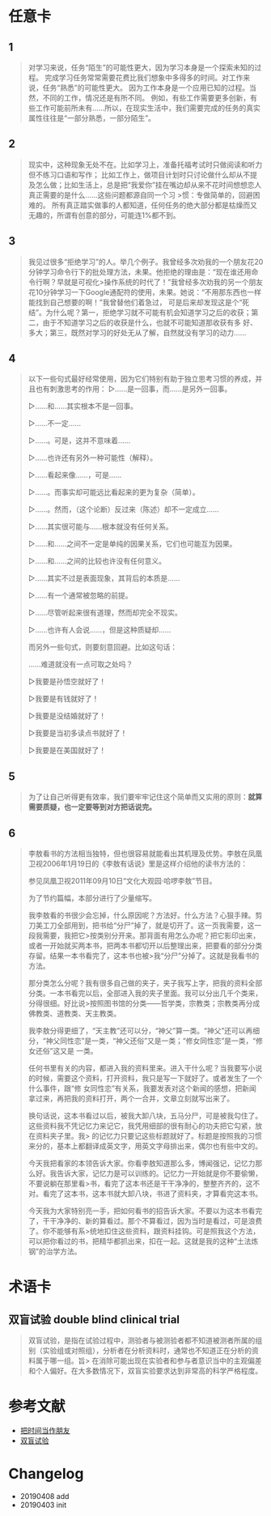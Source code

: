 


# 任意卡


## 1
> 对学习来说，任务“陌生”的可能性更大，因为学习本身是一个探索未知的过程。
> 完成学习任务常常需要花费比我们想象中多得多的时间。对工作来说，任务“熟悉”的可能性更大。
> 因为工作本身是一个应用已知的过程。当然，不同的工作，情况还是有所不同。
> 例如，有些工作需要更多创新，有些工作可能前所未有……所以，在现实生活中，我们需要完成的任务的真实属性往往是“一部分熟悉，一部分陌生”。


## 2
>现实中，这种现象无处不在。比如学习上，准备托福考试时只做阅读和听力但不练习口语和写作；
>比如工作上，做项目计划时只讨论做什么却从不提及怎么做；比如生活上，总是把“我爱你”挂在嘴边却从来不花时间想想恋人真正需要的是什么……这些问题都源自同一个习 >惯：专做简单的，回避困难的。
>所有真正踏实做事的人都知道，任何任务的绝大部分都是枯燥而又无趣的，所谓有创意的部分，可能连1%都不到。


## 3
>我见过很多“拒绝学习”的人。举几个例子。我曾经多次劝我的一个朋友花20分钟学习命令行下的批处理方法，未果。他拒绝的理由是：“现在谁还用命令行啊？早就是可视化>操作系统的时代了！”我曾经多次劝我的另一个朋友花10分钟学习一下Google通配符的使用，未果。她说：“不用那东西也一样能找到自己想要的啊！”我曾替他们着急过，
>可是后来却发现这是个“死结”。为什么呢？第一，拒绝学习就不可能有机会知道学习之后的收获；第二，由于不知道学习之后的收获是什么，也就不可能知道那收获有多
>好、多大；第三，既然对学习的好处无从了解，自然就没有学习的动力……

## 4
> 以下一些句式最好经常使用，因为它们特别有助于独立思考习惯的养成，并且也有刺激思考的作用：
> ▷……是一回事，而……是另外一回事。
>
> ▷……和……其实根本不是一回事。
>
> ▷……不一定……
>
> ▷……。可是，这并不意味着……
>
> ▷……也许还有另外一种可能性（解释）。
>
> ▷……看起来像……，可是……
>
> ▷……。而事实却可能远比看起来的更为复杂（简单）。
>
> ▷……。然而，（这个论断）反过来（陈述）却不一定成立……
>
> ▷……其实很可能与……根本就没有任何关系。
>
> ▷……和……之间不一定是单纯的因果关系，它们也可能互为因果。
>
> ▷……和……之间的比较也许没有任何意义。
>
> ▷……其实不过是表面现象，其背后的本质是……
>
> ▷……有一个通常被忽略的前提。
>
> ▷……尽管听起来很有道理，然而却完全不现实。
>
> ▷……也许有人会说……，但是这种质疑却……
>
>
> 而另外一些句式，则要刻意回避。比如这句话：
>
> ……难道就没有一点可取之处吗？
>
> ▷我要是孙悟空就好了！
>
> ▷我要是有钱就好了！
>
> ▷我要是没结婚就好了！
>
> ▷我要是当初多读点书就好了！
>
> ▷我要是在美国就好了！

## 5

> 为了让自己听得更有效率，我们要牢牢记住这个简单而又实用的原则：**就算需要质疑，也一定要等到对方把话说完。**

## 6

>李敖看书的方法相当独特，但也很容易就能看出其机理及优势。李敖在凤凰卫视2006年1月19日的《李敖有话说》里是这样介绍他的读书方法的：
>
> 参见凤凰卫视2011年09月10日“文化大观园·哈啰李敖”节目。
>
>为了节约篇幅，本部分进行了少量缩写。
>
>我李敖看的书很少会忘掉，什么原因呢？方法好。什么方法？心狠手辣。剪刀美工刀全部用到，把书给“分尸”掉了，就是切开了。这一页我需要，这一段我需要，我把它>按类别分开来。那背面有用怎么办呢？把它影印出来，或者一开始就买两本书，把两本书都切开以后整理出来，把要看的部分分类存留。结果一本书看完了，这本书也被>我“分尸”分掉了。这就是我看书的方法。
>
>那分类怎么分呢？我有很多自己做的夹子，夹子我写上字，把我的资料全部分类。一本书看完以后，全部进入我的夹子里面。我可以分出几千个类来，分得很细。好比说>按照图书馆的分类——哲学类，宗教类；宗教类再分成佛教类、道教类、天主教类。
>
>我李敖分得更细了，“天主教”还可以分，“神父”算一类。“神父”还可以再细分，“神父同性恋”是一类，“神父还俗”又是一类；“修女同性恋”是一类，“修女还俗”这又是
>一类。
>
>任何书里有关的内容，都进入我的资料里来。进入干什么呢？当我要写小说的时候，需要这个资料，打开资料，我只是写一下就好了。或者发生了一个什么事件，跟“修
>女同性恋”有关系，我要发表对这个新闻的感想，把新闻拿过来，再把我的资料打开，两个一合并，文章立刻就写出来了。
>
>换句话说，这本书看过以后，被我大卸八块，五马分尸，可是被我勾住了。这些资料我不凭记忆力来记它，我凭用细部的很有耐心的功夫把它勾紧，放在资料夹子里。我> 的记忆力只要记这些标题就好了。标题是按照我的习惯来分的，基本上都翻译成英文字，用英文字母排出来，偶尔也有些中文的。
>
>今天我把看家的本领告诉大家。你看李敖知道那么多，博闻强记，记忆力那么好。我告诉大家，记忆力是可以训练的。记忆力一开始就是你不要偷懒，不要说躺在那里看>书，看完了这本书还是干干净净的，整整齐齐的，这不对。看完了这本书，这本书就大卸八块，书进了资料夹，才算看完这本书。
>
>今天我为大家特别亮一手，把如何看书的招告诉大家。不要以为这本书看完了，干干净净的、新的算看过。那个不算看过，因为当时是看过，可是浪费了。你不能够有系>统地扣住这些资料，跟资料挂钩。可是照我这个方法，可以把你看过的书，把精华都抓出来，扣在一起。这就是我的这种“土法炼钢”的治学方法。

# 术语卡

## 双盲试验 double blind clinical trial

>双盲试验，是指在试验过程中，测验者与被测验者都不知道被测者所属的组别（实验组或对照组），分析者在分析资料时，通常也不知道正在分析的资料属于哪一组。旨> 在消除可能出现在实验者和参与者意识当中的主观偏差和个人偏好。在大多数情况下，双盲实验要求达到非常高的科学严格程度。








# 参考文献

 - [把时间当作朋友](https://github.com/xiaolai/time-as-a-friend)
 - [双盲试验](https://baike.baidu.com/item/%E5%8F%8C%E7%9B%B2%E8%AF%95%E9%AA%8C/5842448)

# Changelog

- 20190408 add
- 20190403 init

